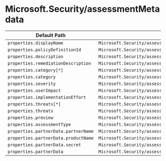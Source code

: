 # Microsoft.Security/assessmentMetadata

| Default Path | Alias |
|---|---|
| `properties.displayName` | `Microsoft.Security/assessmentMetadata/displayName` |
| `properties.policyDefinitionId` | `Microsoft.Security/assessmentMetadata/policyDefinitionId` |
| `properties.description` | `Microsoft.Security/assessmentMetadata/description` |
| `properties.remediationDescription` | `Microsoft.Security/assessmentMetadata/remediationDescription` |
| `properties.category[*]` | `Microsoft.Security/assessmentMetadata/category[*]` |
| `properties.category` | `Microsoft.Security/assessmentMetadata/category` |
| `properties.severity` | `Microsoft.Security/assessmentMetadata/severity` |
| `properties.userImpact` | `Microsoft.Security/assessmentMetadata/userImpact` |
| `properties.implementationEffort` | `Microsoft.Security/assessmentMetadata/implementationEffort` |
| `properties.threats[*]` | `Microsoft.Security/assessmentMetadata/threats[*]` |
| `properties.threats` | `Microsoft.Security/assessmentMetadata/threats` |
| `properties.preview` | `Microsoft.Security/assessmentMetadata/preview` |
| `properties.assessmentType` | `Microsoft.Security/assessmentMetadata/assessmentType` |
| `properties.partnerData.partnerName` | `Microsoft.Security/assessmentMetadata/partnerData.partnerName` |
| `properties.partnerData.productName` | `Microsoft.Security/assessmentMetadata/partnerData.productName` |
| `properties.partnerData.secret` | `Microsoft.Security/assessmentMetadata/partnerData.secret` |
| `properties.partnerData` | `Microsoft.Security/assessmentMetadata/partnerData` |

